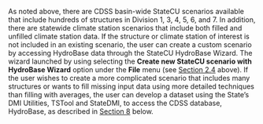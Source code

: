 As noted above, there are CDSS basin-wide StateCU scenarios available that include hundreds of structures 
in Division 1, 3, 4, 5, 6, and 7.  In addition, there are statewide climate station scenarios that include 
both filled and unfilled climate station data. If the structure or climate station of interest is not 
included in an existing scenario, the user can create a custom scenario by accessing HydroBase data through 
the StateCU HydroBase Wizard.  The wizard launched by using selecting the **Create new StateCU scenario with 
HydroBase Wizard** option under the **File** menu (see [Section 2.4](../GUI/24.md) above).  If the user wishes to create a more 
complicated scenario that includes many structures or wants to fill missing input data using more detailed 
techniques than filling with averages, the user can develop a dataset using the State’s DMI Utilities, TSTool 
and StateDMI, to access the CDSS database, HydroBase, as described in [Section 8](../SupportingUtilities/81.md) below. 